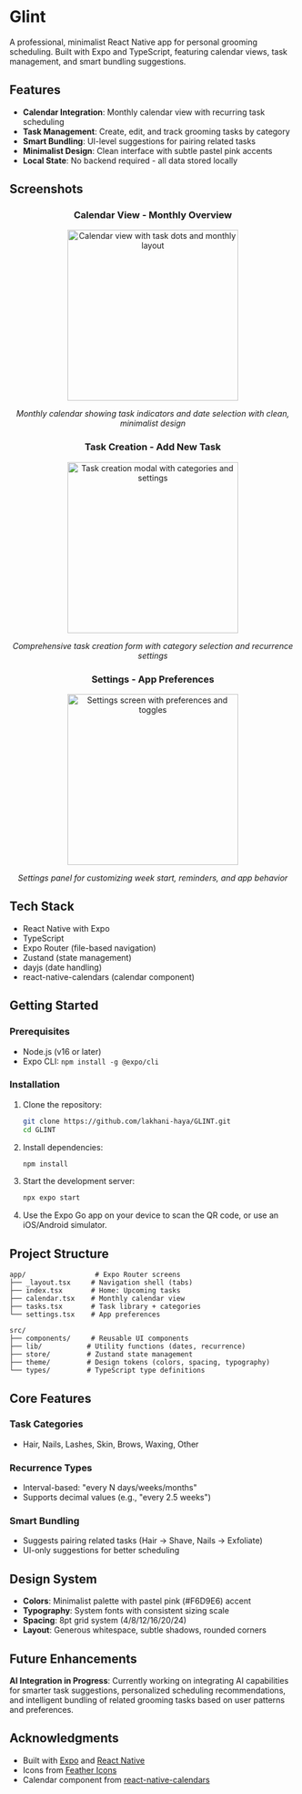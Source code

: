# Glint

A professional, minimalist React Native app for personal grooming scheduling. Built with Expo and TypeScript, featuring calendar views, task management, and smart bundling suggestions.

## Features

- **Calendar Integration**: Monthly calendar view with recurring task scheduling
- **Task Management**: Create, edit, and track grooming tasks by category
- **Smart Bundling**: UI-level suggestions for pairing related tasks
- **Minimalist Design**: Clean interface with subtle pastel pink accents
- **Local State**: No backend required - all data stored locally

## Screenshots

<div align="center">

### Calendar View - Monthly Overview
<img src="screenshots/calender (1).jpeg" alt="Calendar view with task dots and monthly layout" width="300"/>

*Monthly calendar showing task indicators and date selection with clean, minimalist design*

### Task Creation - Add New Task
<img src="screenshots/add-task.jpeg" alt="Task creation modal with categories and settings" width="300"/>

*Comprehensive task creation form with category selection and recurrence settings*

### Settings - App Preferences
<img src="screenshots/settings.jpeg" alt="Settings screen with preferences and toggles" width="300"/>

*Settings panel for customizing week start, reminders, and app behavior*

</div>

## Tech Stack

- React Native with Expo
- TypeScript
- Expo Router (file-based navigation)
- Zustand (state management)
- dayjs (date handling)
- react-native-calendars (calendar component)

## Getting Started

### Prerequisites

- Node.js (v16 or later)
- Expo CLI: `npm install -g @expo/cli`

### Installation

1. Clone the repository:
   ```bash
   git clone https://github.com/lakhani-haya/GLINT.git
   cd GLINT
   ```

2. Install dependencies:
   ```bash
   npm install
   ```

3. Start the development server:
   ```bash
   npx expo start
   ```

4. Use the Expo Go app on your device to scan the QR code, or use an iOS/Android simulator.

## Project Structure

```
app/                 # Expo Router screens
├── _layout.tsx     # Navigation shell (tabs)
├── index.tsx       # Home: Upcoming tasks
├── calendar.tsx    # Monthly calendar view
├── tasks.tsx       # Task library + categories
└── settings.tsx    # App preferences

src/
├── components/     # Reusable UI components
├── lib/           # Utility functions (dates, recurrence)
├── store/         # Zustand state management
├── theme/         # Design tokens (colors, spacing, typography)
└── types/         # TypeScript type definitions
```

## Core Features

### Task Categories
- Hair, Nails, Lashes, Skin, Brows, Waxing, Other

### Recurrence Types
- Interval-based: "every N days/weeks/months"
- Supports decimal values (e.g., "every 2.5 weeks")

### Smart Bundling
- Suggests pairing related tasks (Hair → Shave, Nails → Exfoliate)
- UI-only suggestions for better scheduling

## Design System

- **Colors**: Minimalist palette with pastel pink (#F6D9E6) accent
- **Typography**: System fonts with consistent sizing scale
- **Spacing**: 8pt grid system (4/8/12/16/20/24)
- **Layout**: Generous whitespace, subtle shadows, rounded corners

## Future Enhancements

 **AI Integration in Progress**: Currently working on integrating AI capabilities for smarter task suggestions, personalized scheduling recommendations, and intelligent bundling of related grooming tasks based on user patterns and preferences.



## Acknowledgments

- Built with [Expo](https://expo.dev/) and [React Native](https://reactnative.dev/)
- Icons from [Feather Icons](https://feathericons.com/)
- Calendar component from [react-native-calendars](https://github.com/wix/react-native-calendars)
